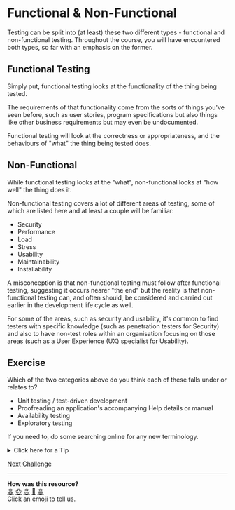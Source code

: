 # Functional & Non-Functional

Testing can be split into (at least) these two different types - functional and
non-functional testing. Throughout the course, you will have encountered both
types, so far with an emphasis on the former.

## Functional Testing

Simply put, functional testing looks at the functionality of the thing being
tested.

The requirements of that functionality come from the sorts of things you've seen
before, such as user stories, program specifications but also things like other
business requirements but may even be undocumented.

Functional testing will look at the correctness or appropriateness, and the
behaviours of "what" the thing being tested does.

## Non-Functional

While functional testing looks at the "what", non-functional looks at "how well"
the thing does it.

Non-functional testing covers a lot of different areas of testing, some of which
are listed here and at least a couple will be familiar:

* Security
* Performance
* Load
* Stress
* Usability
* Maintainability
* Installability

A misconception is that non-functional testing must follow after functional
testing, suggesting it occurs nearer "the end" but the reality is that
non-functional testing can, and often should, be considered and carried out
earlier in the development life cycle as well.

For some of the areas, such as security and usability, it's common to find
testers with specific knowledge (such as penetration testers for Security) and
also to have non-test roles within an organisation focusing on those areas (such
as a User Experience (UX) specialist for Usability).

## Exercise

Which of the two categories above do you think each of these falls under or
relates to?

* Unit testing / test-driven development
* Proofreading an application's accompanying Help details or manual
* Availability testing
* Exploratory testing

If you need to, do some searching online for any new terminology.

<details>
  <summary>Click here for a Tip</summary>

The last one may not have one "correct" answer!
</details>

[Next Challenge](07_quality_and_testing.md)

<!-- BEGIN GENERATED SECTION DO NOT EDIT -->

---

**How was this resource?**  
[😫](https://airtable.com/shrUJ3t7KLMqVRFKR?prefill_Repository=makersacademy%2Fintro-to-testing&prefill_File=phase4%2F06_functional_non_functional.md&prefill_Sentiment=😫) [😕](https://airtable.com/shrUJ3t7KLMqVRFKR?prefill_Repository=makersacademy%2Fintro-to-testing&prefill_File=phase4%2F06_functional_non_functional.md&prefill_Sentiment=😕) [😐](https://airtable.com/shrUJ3t7KLMqVRFKR?prefill_Repository=makersacademy%2Fintro-to-testing&prefill_File=phase4%2F06_functional_non_functional.md&prefill_Sentiment=😐) [🙂](https://airtable.com/shrUJ3t7KLMqVRFKR?prefill_Repository=makersacademy%2Fintro-to-testing&prefill_File=phase4%2F06_functional_non_functional.md&prefill_Sentiment=🙂) [😀](https://airtable.com/shrUJ3t7KLMqVRFKR?prefill_Repository=makersacademy%2Fintro-to-testing&prefill_File=phase4%2F06_functional_non_functional.md&prefill_Sentiment=😀)  
Click an emoji to tell us.

<!-- END GENERATED SECTION DO NOT EDIT -->
